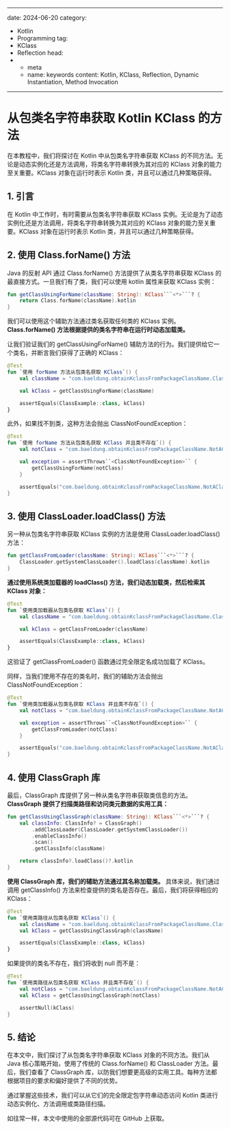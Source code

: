 ---
date: 2024-06-20
category:
  - Kotlin
  - Programming
tag:
  - KClass
  - Reflection
head:
  - - meta
    - name: keywords
      content: Kotlin, KClass, Reflection, Dynamic Instantiation, Method Invocation
------
# 从包类名字符串获取 Kotlin KClass 的方法

在本教程中，我们将探讨在 Kotlin 中从包类名字符串获取 KClass 的不同方法。无论是动态实例化还是方法调用，将类名字符串转换为其对应的 KClass 对象的能力至关重要。KClass 对象在运行时表示 Kotlin 类，并且可以通过几种策略获得。

## 1. 引言

在 Kotlin 中工作时，有时需要从包类名字符串获取 KClass 实例。无论是为了动态实例化还是方法调用，将类名字符串转换为其对应的 KClass 对象的能力至关重要。KClass 对象在运行时表示 Kotlin 类，并且可以通过几种策略获得。

## 2. 使用 Class.forName() 方法

Java 的反射 API 通过 Class.forName() 方法提供了从类名字符串获取 KClass 的最直接方式。一旦我们有了类，我们可以使用 kotlin 属性来获取 KClass 实例：

```kotlin
fun getClassUsingForName(className: String): KClass```<*>```? {
    return Class.forName(className).kotlin
}
```

我们可以使用这个辅助方法通过类名获取任何类的 KClass 实例。**Class.forName() 方法根据提供的类名字符串在运行时动态加载类。**

让我们验证我们的 getClassUsingForName() 辅助方法的行为。我们提供给它一个类名，并断言我们获得了正确的 KClass：

```kotlin
@Test
fun `使用 forName 方法从包类名获取 KClass`() {
    val className = "com.baeldung.obtainKclassFromPackageClassName.ClassExample"

    val kClass = getClassUsingForName(className)

    assertEquals(ClassExample::class, kClass)
}
```

此外，如果找不到类，这种方法会抛出 ClassNotFoundException：

```kotlin
@Test
fun `使用 forName 方法从包类名获取 KClass 并且类不存在`() {
    val notClass = "com.baeldung.obtainKclassFromPackageClassName.NotAClass"

    val exception = assertThrows``<ClassNotFoundException>`` {
        getClassUsingForName(notClass)
    }

    assertEquals("com.baeldung.obtainKclassFromPackageClassName.NotAClass", exception.message)
}
```

## 3. 使用 ClassLoader.loadClass() 方法

另一种从包类名字符串获取 KClass 实例的方法是使用 ClassLoader.loadClass() 方法：

```kotlin
fun getClassFromLoader(className: String): KClass```<*>```? {
    ClassLoader.getSystemClassLoader().loadClass(className).kotlin
}
```

**通过使用系统类加载器的 loadClass() 方法，我们动态加载类，然后检索其 KClass 对象：**

```kotlin
@Test
fun `使用类加载器从包类名获取 KClass`() {
    val className = "com.baeldung.obtainKclassFromPackageClassName.ClassExample"

    val kClass = getClassFromLoader(className)

    assertEquals(ClassExample::class, kClass)
}
```

这验证了 getClassFromLoader() 函数通过完全限定名成功加载了 KClass。

同样，当我们使用不存在的类名时，我们的辅助方法会抛出 ClassNotFoundException：

```kotlin
@Test
fun `使用类加载器从包类名获取 KClass 并且类不存在`() {
    val notClass = "com.baeldung.obtainKclassFromPackageClassName.NotAClass"

    val exception = assertThrows``<ClassNotFoundException>`` {
        getClassFromLoader(notClass)
    }

    assertEquals("com.baeldung.obtainKclassFromPackageClassName.NotAClass", exception.message)
}
```

## 4. 使用 ClassGraph 库

最后，ClassGraph 库提供了另一种从类名字符串获取类信息的方法。**ClassGraph 提供了扫描类路径和访问类元数据的实用工具：**

```kotlin
fun getClassUsingClassGraph(className: String): KClass```<*>```? {
    val classInfo: ClassInfo? = ClassGraph()
        .addClassLoader(ClassLoader.getSystemClassLoader())
        .enableClassInfo()
        .scan()
        .getClassInfo(className)

    return classInfo?.loadClass()?.kotlin
}
```

**使用 ClassGraph 库，我们的辅助方法通过其名称加载类。** 具体来说，我们通过调用 getClassInfo() 方法来检查提供的类名是否存在。最后，我们将获得相应的 KClass：

```kotlin
@Test
fun `使用类路径从包类名获取 KClass`() {
    val className = "com.baeldung.obtainKclassFromPackageClassName.ClassExample"
    val kClass = getClassUsingClassGraph(className)

    assertEquals(ClassExample::class, kClass)
}
```

如果提供的类名不存在，我们将收到 null 而不是：

```kotlin
@Test
fun `使用类路径从包类名获取 KClass 并且类不存在`() {
    val notClass = "com.baeldung.obtainKclassFromPackageClassName.NotAClass"
    val kClass = getClassUsingClassGraph(notClass)

    assertNull(kClass)
}
```

## 5. 结论

在本文中，我们探讨了从包类名字符串获取 KClass 对象的不同方法。我们从 Java 核心策略开始，使用了传统的 Class.forName() 和 ClassLoader 方法。最后，我们查看了 ClassGraph 库，以防我们想要更高级的实用工具。每种方法都根据项目的要求和偏好提供了不同的优势。

通过掌握这些技术，我们可以从它们的完全限定包字符串动态访问 Kotlin 类进行动态实例化、方法调用或类路径扫描。

如往常一样，本文中使用的全部源代码可在 GitHub 上获取。